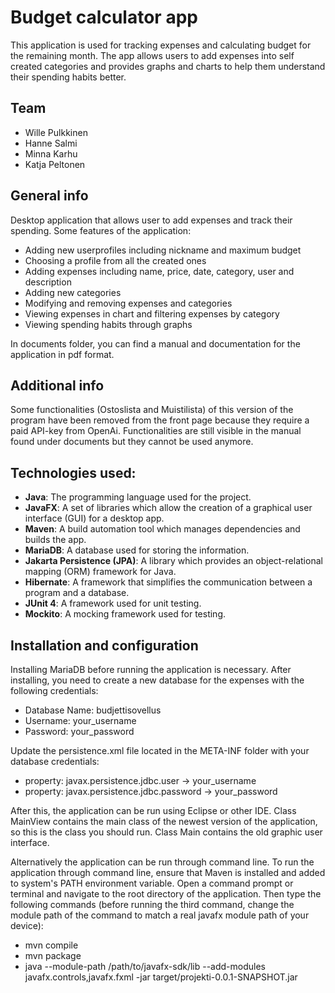 # Budget calculator app
This application is used for tracking expenses and calculating budget for the remaining month.
The app allows users to add expenses into self created categories and provides graphs and charts to help them understand their spending habits better.

## Team

* Wille Pulkkinen
* Hanne Salmi
* Minna Karhu
* Katja Peltonen

## General info
Desktop application that allows user to add expenses and track their spending. Some features of the application:
* Adding new userprofiles including nickname and maximum budget
* Choosing a profile from all the created ones
* Adding expenses including name, price, date, category, user and description 
* Adding new categories
* Modifying and removing expenses and categories
* Viewing expenses in chart and filtering expenses by category
* Viewing spending habits through graphs  

In documents folder, you can find a manual and documentation for the application in pdf format.

## Additional info
Some functionalities (Ostoslista and Muistilista) of this version of the program have been removed from the front page because they require a paid API-key from OpenAi. Functionalities are still visible in the manual found under documents but they cannot be used anymore.

## Technologies used:
* **Java**: The programming language used for the project.
* **JavaFX**: A set of libraries which allow the creation of a graphical user interface (GUI) for a desktop app.
* **Maven**: A build automation tool which manages dependencies and builds the app.
* **MariaDB**: A database used for storing the information.
* **Jakarta Persistence (JPA)**: A library which provides an object-relational mapping (ORM) framework for Java.
* **Hibernate**: A framework that simplifies the communication between a program and a database.
* **JUnit 4**: A framework used for unit testing.
* **Mockito**: A mocking framework used for testing.

## Installation and configuration

Installing MariaDB before running the application is necessary.
After installing, you need to create a new database for the expenses with the following credentials:
* Database Name: budjettisovellus
* Username: your_username
* Password: your_password

Update the persistence.xml file located in the META-INF folder with your database credentials:
* property: javax.persistence.jdbc.user -> your_username
* property: javax.persistence.jdbc.password -> your_password

After this, the application can be run using Eclipse or other IDE. Class MainView contains the main class of the newest version of the application, so this is the class you should run. Class Main contains the old graphic user interface.

Alternatively the application can be run through command line. To run the application through command line, ensure that Maven is installed and added to system's PATH environment variable. Open a command prompt or terminal and navigate to the root directory of the application. Then type the following commands (before running the third command, change the module path of the command to match a real javafx module path of your device):
*	mvn compile
*	mvn package
* java --module-path /path/to/javafx-sdk/lib --add-modules javafx.controls,javafx.fxml -jar target/projekti-0.0.1-SNAPSHOT.jar

